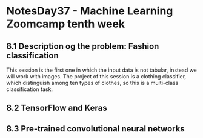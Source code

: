 # NotesDay37 - Machine Learning Zoomcamp tenth week

## 8.1 Description og the problem: Fashion classification

This session is the first one in which the input data is not tabular, instead we will work with images. The project of this session is a clothing classifier, which distinguish among ten types of clothes, so this is a multi-class classification task.

## 8.2 TensorFlow and Keras

## 8.3 Pre-trained convolutional neural networks
